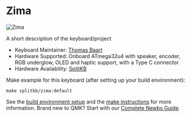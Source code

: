 # Zima

![Zima](https://cdn.shopify.com/s/files/1/0227/9171/6941/products/Zima_Clear_Side.jpg?v=1596531772)

A short description of the keyboard/project

* Keyboard Maintainer: [Thomas Baart](https://github.com/splitkb)
* Hardware Supported: Onboard ATmega32u4 with speaker, encoder, RGB underglow, OLED and haptic support, with a Type C connector
* Hardware Availability: [SplitKB](https://splitkb.com/collections/keyboard-kits/products/zima)

Make example for this keyboard (after setting up your build environment):

    make splitkb/zima:default

See the [build environment setup](https://docs.qmk.fm/#/getting_started_build_tools) and the [make instructions](https://docs.qmk.fm/#/getting_started_make_guide) for more information. Brand new to QMK? Start with our [Complete Newbs Guide](https://docs.qmk.fm/#/newbs).
